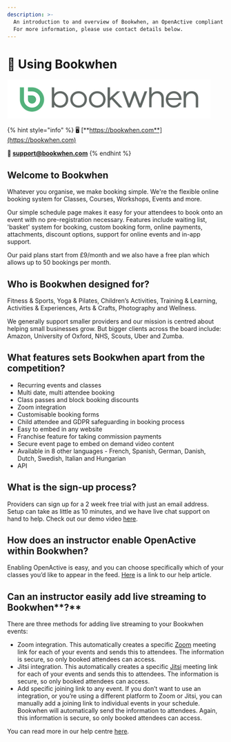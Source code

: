 ```yaml
---
description: >-
  An introduction to and overview of Bookwhen, an OpenActive compliant system.
  For more information, please use contact details below.
---
```


# 💫 Using Bookwhen

![](../../../.gitbook/assets/full_logo_1040_200_border.png)

{% hint style="info" %}
🖥 [**https://bookwhen.com**](https://bookwhen.com)

**📨 support@bookwhen.com**
{% endhint %}

## Welcome to Bookwhen

Whatever you organise, we make booking simple. We're the flexible online booking system for Classes, Courses, Workshops, Events and more.

Our simple schedule page makes it easy for your attendees to book onto an event with no pre-registration necessary. Features include waiting list, 'basket' system for booking, custom booking form, online payments, attachments, discount options, support for online events and in-app support.

Our paid plans start from £9/month and we also have a free plan which allows up to 50 bookings per month.

## Who is Bookwhen designed for?

Fitness & Sports, Yoga & Pilates, Children’s Activities, Training & Learning, Activities & Experiences, Arts & Crafts, Photography and Wellness.

We generally support smaller providers and our mission is centred about helping small businesses grow. But bigger clients across the board include: Amazon, University of Oxford, NHS, Scouts, Uber and Zumba.

## What features sets Bookwhen apart from the competition?

* Recurring events and classes
* Multi date, multi attendee booking
* Class passes and block booking discounts
* Zoom integration
* Customisable booking forms
* Child attendee and GDPR safeguarding in booking process
* Easy to embed in any website
* Franchise feature for taking commission payments
* Secure event page to embed on demand video content
* Available in 8 other languages - French, Spanish, German, Danish, Dutch, Swedish, Italian and Hungarian
* API

## What is the sign-up process?

Providers can sign up for a 2 week free trial with just an email address. Setup can take as little as 10 minutes, and we have live chat support on hand to help. Check out our demo video [here](https://bookwhen.com/demo).

## How does an instructor enable OpenActive within Bookwhen?

Enabling OpenActive is easy, and you can choose specifically which of your classes you’d like to appear in the feed. [Here](http://support.bookwhen.com/en/articles/1283090-sharing-your-activity-data-with-openactive) is a link to our help article.

## **Can an instructor easily add live streaming to** Bookwhen**?**

There are three methods for adding live streaming to your Bookwhen events:

* Zoom integration. This automatically creates a specific [Zoom](https://zoom.us/) meeting link for each of your events and sends this to attendees. The information is secure, so only booked attendees can access.
* Jitsi integration. This automatically creates a specific [Jitsi](https://jitsi.org/) meeting link for each of your events and sends this to attendees. The information is secure, so only booked attendees can access.
* Add specific joining link to any event. If you don’t want to use an integration, or you’re using a different platform to Zoom or Jitsi, you can manually add a joining link to individual events in your schedule. Bookwhen will automatically send the information to attendees. Again, this information is secure, so only booked attendees can access.

You can read more in our help centre [here](http://support.bookwhen.com/en/articles/3810281-setting-up-online-events-classes).


